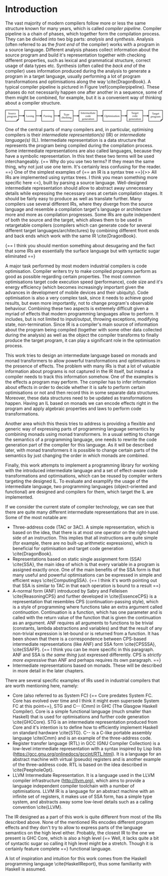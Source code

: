 # Introduction

The vast majority of modern compilers follow more or less the same structure
known for many years, which is called *compiler pipeline*. Compiler pipeline is
a chain of phases, which together form the compilation process. They can be
divided into two big parts: *analysis* and *synthesis*.  Analysis (often
referred to as the *front end* of the compiler) works with a program in a
source language. Different analysis phases collect information about the source
program and build it's representation together with checking different
properties, such as lexical and grammatical structure, correct usage of data
types etc. Synthesis (often called the *back end* of the compiler) uses
information produced during the analysis to generate a program in a target
language, usually performing a lot of program transformations and optimisations
along the way \cite{DragonBook}. A typical compiler pipeline is pictured in
Figure \ref{compilerpipeline}. These phases do not necessarily happen one after
another in a sequence, some of them might be combined, for example, but it is a
convenient way of thinking about a compiler structure.

![Compiler pipeline\label{compilerpipeline}](CompilerPipeline.png)

One of the central parts of many compilers and, in particular, optimising
compilers is their *intermediate representation(s)* (IR) or *intermediate
language(s)* (IL). Intermediate representation is a data structure that
represents the program being compiled during the compilation process. Some
intermediate representations are also called languages, because they have a
symbolic representation. In this text these two terms will be used
interchangeably. {== Why do you use two terms? If they mean the same thing, why not just use one term. It's certainly less confusing for the reader. ==} One of the simplest examples of {== an IR is a syntax tree ==}{>> All IRs are implemented using syntax trees. I think you mean something more specific here <<}, built
by parsing a source language. Well-designed intermediate representation should
allow to abstract away unnecessary details while expressing the necessary ones
at certain compilation stages. It should be fairly easy to produce as well as
translate further. Many compilers use several different IRs, where they diverge
from the source language and resemble a compilation target's language or
architecture more and more as compilation progresses. Some IRs are quite
independent of both the source and the target, which allows them to be used in
retargetable compilers (compilers which can generate code for several different
target languages/architectures) by combining different front ends and back ends
which work with the same IR \cite{DragonBook}.

{== I think you should mention something about desugaring and the fact that some IRs are essentially the surface language but with syntactic sugar eliminated ==}

A major task performed by most modern industrial compilers is code
optimisation. Compiler writers try to make compiled programs perform as good as
possible regarding certain properties. The most common optimisations target
code execution speed (performance), code size and it's energy efficiency (which
becomes increasingly important given the advances in development of mobile
devices and their ubiquity). Code optimisation is also a very complex task,
since it needs to achieve good results, but even more importantly, not to
change program's observable behaviour. Combining these two aspects is extremely
difficult given a myriad of effects that modern programming languages allow to
perform. It includes, but is not limited to input/output, throwing exceptions,
modifying state, non-termination. Since IR is a compiler's main source of
information about the program being compiled (together with some other data
collected during the analysis) as well as the object the compiler transforms to
finally produce the target program, it can play a significant role in the
optimisation process.

This work tries to design an intermediate language based on monads and monad
transformers to allow powerful transformations and optimisations in the
presence of effects. The problem with many IRs is that a lot of valuable
information about programs is not captured in the IR itself, but instead a
compiler needs to track this information somehow.  One of the examples is the
effects a program may perform. The compiler has to infer information about
effects in order to decide whether it is safe to perform certain optimisations
or not and then record this in some separate data structures. Moreover, these
data structures need to be updated as transformations happen. Having an IL
based on monads we can encode effects right in the program and apply algebraic
properties and laws to perform code transformations.

Another area which this thesis tries to address is providing a flexible and
generic way of expressing parts of programming language semantics by combining
monads using monad transformers. In a usual setting to change the semantics of
a programming language, one needs to rewrite the code generation part of the
compiler for this language. As it will be described later, with monad
transformers it is possible to change certain parts of the semantics by just
changing the order in which monads are combined.

Finally, this work attempts to implement a programming library for working with
the introduced intermediate language and a set of effect-aware code
transformations and optimisations, which can be reused by compiler writers
targeting the designed IL. To evaluate and examplify the usage of the
intermediate language, two programming languages (object-oriented and
functional) are designed and compilers for them, which target the IL are
implemented.

If we consider the current state of compiler technology, we can see that there
are quite many different intermediate representations that are in use. Some of
the most notable are:

* Three-address code (TAC or 3AC). A simple representation, which is based on
  the idea, that there is at most one operator on the right-hand side of an
  instruction. This implies that all instructions are quite simple (for example,
  there are no built-up arithmetic expressions), which is beneficial for
  optimisation and target code generation \cite{DragonBook}.
* Representations based on static single assignment form (SSA) \cite{SSA}, the
  main idea of which is that every variable in a program is assigned exactly
  once. One of the main benefits of the SSA form is that many useful and powerful
  optimisations can be expressed in simple and efficient ways \cite{ComputingSSA}. {== I think it's worth pointing out that SSA is similar to TAC in that each operation is bound to a result ==}
* A-normal form (ANF) introduced by Sabry and Felleisen \cite{ReasoningCPS} and
  further developed in \cite{EssenceCPS} is a representation that resembles CPS
  (continuation-passing style), which is a style of programming where functions
  take an extra argument called *continuation*. Continuation is a function, which
  has one parameter and is called with the return value of the function that is
  given the continuation as an argument. ANF requires all arguments to functions
  to be trivial (constants, lambda abstractions and variables) and that the
  result of any non-trivial expression is let-bound or is returned from a
  function. It has been shown that there is a correspondence between CPS-based
  intermediate representations (like ANF) and SSA form \cite{CPSSSA},
  \cite{SSAFP}. {== I think you can be more specific in this paragraph. ANF and SSA is *the same thing* just expressed differently. CPS is *strictly more expressive* than ANF and perhaps requires its own paragraph. ==}
* Intermediate representations based on monads. These will be described in more
  detail in the later chapters.

There are several specific examples of IRs used in industrial compilers that
are worth mentioning here, namely:

* Core (also referred to as System FC) {== Core predates System FC. Core has evolved over time and I think it might even supersede System FC at this point==}, STG and C-\- (Cmm) in GHC (The Glasgow
  Haskell Compiler). Core is a simple functional language (much smaller than
  Haskell) that is used for optimisations and further code generation
  \cite{GHCCore}. STG is an intermediate representation produced from Core and
  it's intention is to define how to efficiently implement Haskell on standard
  hardware \cite{STG}. C-\- is a C-like portable assembly language \cite{Cmm} and
  is an example of the three-address code.
* Register transfer language (RTL) in GCC (GNU Compiler Collection) is a
  low-level intermediate representation with a syntax inspired by Lisp lists
  (<https://gcc.gnu.org/onlinedocs/gccint/RTL.html>). It is a language for an
  abstract machine with virtual (pseudo) registers and is another example of the
  three-address code. RTL is based on the idea described in \cite{PeepholeOpt}.
* LLVM Intermediate Representation. It is a language used in the LLVM compiler
  infrastructure (<http://llvm.org>), which aims to provide a language
  independent compiler toolchain with a number of optimisations. LLVM IR is a
  language for an abstract machine with an infinite set of registers, it makes
  use of SSA form, has a simple type system, and abstracts away some low-level
  details such as a calling convention \cite{LLVM}.

The IR designed as a part of this work is quite different from most of the IRs
described above. None of the mentioned IRs encodes different program effects
and they don't try to allow to express parts of the language semantics on the
high level either. Probably, the closest IR to the one we present is GHC Core,
which is also a high level {== Well, it lacks quite a bit of syntactic sugar so calling it high level might be a stretch. Though it is certainly feature complete ==} functional language.

A lot of inspiration and intuition for this work comes from the Haskell
programming language \cite{HaskellReport}, thus some familiarity with Haskell
is assumed.

